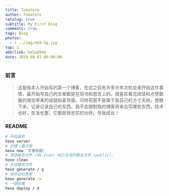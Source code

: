 ```yaml
---
title: Tomatoro
author: Tomatoro
catalog: true
subtitle: My First Blog
comments: true
tags: Blog
photos:
  - - ../img/404-bg.jpg
top: 1
abbrlink: be5a804b
date: 2019-08-01 00:00:00
---
```


### 前言

 > 这是我本人开始写的第一个博客，在这之前有许多许多次机会来开始这件事情，最开始写自己的文章都是在简书和思否上的。很喜欢看见阅读和点赞数量的增加带来的成就和喜悦感。可终究那不是属于我自己的方寸天地，想静下来，记录记录自己的东西。我不会限制我的博客将来会写哪些东西，技术也好，生活也罢，它都是我忠实的伙伴，伴我成长！

<!-- more -->

### README

```bash
# 开启服务
hexo server
# 创建一篇文章
hexo new '文章标题'
# 清除缓存文件 (db.json) 和已生成的静态文件 (public)。
hexo clean
# 生成静态文件
hexo generate / g
# 保存自动更新
hexo generate -w
# 一键部署
hexo deploy / d
```
<!-- ### 关于Tomatoro

Tomatoro这个笔名是我在17年八月一号为自己起的，也就是两年前的今天。说起这个笔名来，不由的想起了那个她。当时是大三过后的暑假，我的本专业并不是学习计算机的。但是我确实很讨厌自己的本专业--动物科学--一个致力于以最少的成本养出最能赚钱的猪的一个专业。嗯~不能说不喜欢，简直就是厌恶至极233。 -->

